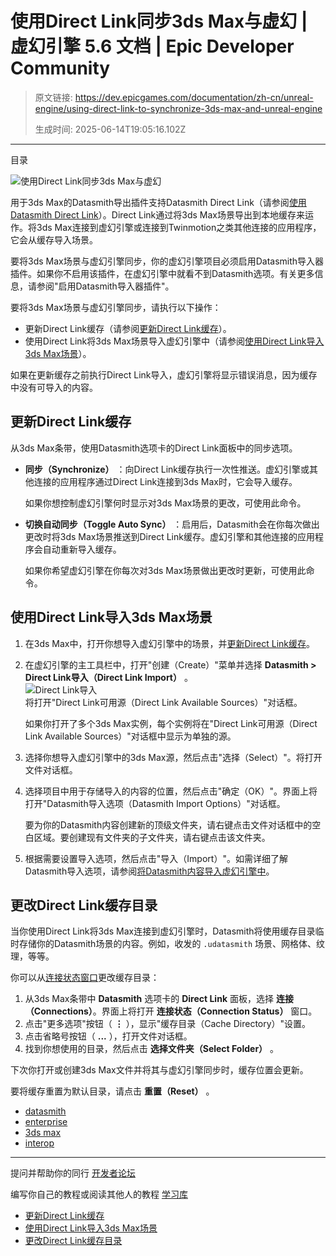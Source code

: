 # 使用Direct Link同步3ds Max与虚幻 | 虚幻引擎 5.6 文档 | Epic Developer Community

> 原文链接: https://dev.epicgames.com/documentation/zh-cn/unreal-engine/using-direct-link-to-synchronize-3ds-max-and-unreal-engine
> 
> 生成时间: 2025-06-14T19:05:16.102Z

---

目录

![使用Direct Link同步3ds Max与虚幻](https://dev.epicgames.com/community/api/documentation/image/d1976a55-3063-44fe-bffc-35c3de596e05?resizing_type=fill&width=1920&height=335)

用于3ds Max的Datasmith导出插件支持Datasmith Direct Link（请参阅[使用Datasmith Direct Link](/documentation/zh-cn/unreal-engine/using-datasmith-direct-link-in-unreal-engine)）。Direct Link通过将3ds Max场景导出到本地缓存来运作。将3ds Max连接到虚幻引擎或连接到Twinmotion之类其他连接的应用程序，它会从缓存导入场景。

要将3ds Max场景与虚幻引擎同步，你的虚幻引擎项目必须启用Datasmith导入器插件。如果你不启用该插件，在虚幻引擎中就看不到Datasmith选项。有关更多信息，请参阅"启用Datasmith导入器插件"。

要将3ds Max场景与虚幻引擎同步，请执行以下操作：

-   更新Direct Link缓存（请参阅[更新Direct Link缓存](/documentation/zh-cn/unreal-engine/using-direct-link-to-synchronize-3ds-max-and-unreal-engine#%E6%9B%B4%E6%96%B0direct%20link%E7%BC%93%E5%AD%98)）。
-   使用Direct Link将3ds Max场景导入虚幻引擎中（请参阅[使用Direct Link导入3ds Max场景](/documentation/zh-cn/unreal-engine/using-direct-link-to-synchronize-3ds-max-and-unreal-engine#%E4%BD%BF%E7%94%A8directlink%E5%AF%BC%E5%85%A53dsmax%E5%9C%BA%E6%99%AF)）。

如果在更新缓存之前执行Direct Link导入，虚幻引擎将显示错误消息，因为缓存中没有可导入的内容。

## 更新Direct Link缓存

从3ds Max条带，使用Datasmith选项卡的Direct Link面板中的同步选项。

-   **同步（Synchronize）** ：向Direct Link缓存执行一次性推送。虚幻引擎或其他连接的应用程序通过Direct Link连接到3ds Max时，它会导入缓存。
    
    如果你想控制虚幻引擎何时显示对3ds Max场景的更改，可使用此命令。
    
-   **切换自动同步（Toggle Auto Sync）** ：启用后，Datasmith会在你每次做出更改时将3ds Max场景推送到Direct Link缓存。虚幻引擎和其他连接的应用程序会自动重新导入缓存。
    
    如果你希望虚幻引擎在你每次对3ds Max场景做出更改时更新，可使用此命令。
    

## 使用Direct Link导入3ds Max场景

1.  在3ds Max中，打开你想导入虚幻引擎中的场景，并[更新Direct Link缓存](/documentation/zh-cn/unreal-engine/using-direct-link-to-synchronize-3ds-max-and-unreal-engine#%E6%9B%B4%E6%96%B0direct%20link%E7%BC%93%E5%AD%98)。
2.  在虚幻引擎的主工具栏中，打开"创建（Create）"菜单并选择 **Datasmith > Direct Link导入（Direct Link Import）** 。  
    ![Direct Link导入](https://d1iv7db44yhgxn.cloudfront.net/documentation/images/6ff290f8-5538-41f8-9b2e-e900d5ab2f73/direct-link-import-menu.png)  
    将打开"Direct Link可用源（Direct Link Available Sources）"对话框。
    
    如果你打开了多个3ds Max实例，每个实例将在"Direct Link可用源（Direct Link Available Sources）"对话框中显示为单独的源。
    
3.  选择你想导入虚幻引擎中的3ds Max源，然后点击"选择（Select）"。将打开文件对话框。
4.  选择项目中用于存储导入的内容的位置，然后点击"确定（OK）"。界面上将打开"Datasmith导入选项（Datasmith Import Options）"对话框。
    
    要为你的Datasmith内容创建新的顶级文件夹，请右键点击文件对话框中的空白区域。要创建现有文件夹的子文件夹，请右键点击该文件夹。
    
5.  根据需要设置导入选项，然后点击"导入（Import）"。如需详细了解Datasmith导入选项，请参阅[将Datasmith内容导入虚幻引擎中](/documentation/zh-cn/unreal-engine/importing-datasmith-content-into-unreal-engine)。

## 更改Direct Link缓存目录

当你使用Direct Link将3ds Max连接到虚幻引擎时，Datasmith将使用缓存目录临时存储你的Datasmith场景的内容。例如，收发的 `.udatasmith` 场景、网格体、纹理，等等。

你可以从[连接状态窗口](/documentation/zh-cn/unreal-engine/the-datasmith-3ds-max-ui-for-exporting-to-unreal-engine#datasmithdirectlink%E8%BF%9E%E6%8E%A5%E8%BF%9E%E6%8E%A5%E7%8A%B6%E6%80%81%E7%AA%97%E5%8F%A3)更改缓存目录：

1.  从3ds Max条带中 **Datasmith** 选项卡的 **Direct Link** 面板，选择 **连接（Connections）**。界面上将打开 **连接状态（Connection Status）** 窗口。
2.  点击"更多选项"按钮（ **⋮** ），显示"缓存目录（Cache Directory）"设置。
3.  点击省略号按钮（ **...** ），打开文件对话框。
4.  找到你想使用的目录，然后点击 **选择文件夹（Select Folder）** 。

下次你打开或创建3ds Max文件并将其与虚幻引擎同步时，缓存位置会更新。

要将缓存重置为默认目录，请点击 **重置（Reset）** 。

-   [datasmith](https://dev.epicgames.com/community/search?query=datasmith)
-   [enterprise](https://dev.epicgames.com/community/search?query=enterprise)
-   [3ds max](https://dev.epicgames.com/community/search?query=3ds%20max)
-   [interop](https://dev.epicgames.com/community/search?query=interop)

* * *

提问并帮助你的同行 [开发者论坛](https://forums.unrealengine.com/categories?tag=unreal-engine)

编写你自己的教程或阅读其他人的教程 [学习库](https://dev.epicgames.com/community/unreal-engine/learning)

-   [更新Direct Link缓存](/documentation/zh-cn/unreal-engine/using-direct-link-to-synchronize-3ds-max-and-unreal-engine#%E6%9B%B4%E6%96%B0directlink%E7%BC%93%E5%AD%98)
-   [使用Direct Link导入3ds Max场景](/documentation/zh-cn/unreal-engine/using-direct-link-to-synchronize-3ds-max-and-unreal-engine#%E4%BD%BF%E7%94%A8directlink%E5%AF%BC%E5%85%A53dsmax%E5%9C%BA%E6%99%AF)
-   [更改Direct Link缓存目录](/documentation/zh-cn/unreal-engine/using-direct-link-to-synchronize-3ds-max-and-unreal-engine#%E6%9B%B4%E6%94%B9directlink%E7%BC%93%E5%AD%98%E7%9B%AE%E5%BD%95)
